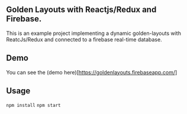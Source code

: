 ## Golden Layouts with Reactjs/Redux and Firebase.

This is an example project implementing a dynamic golden-layouts with ReatcJs/Redux and connected to a firebase real-time database.<br>

## Demo

You can see the (demo here)[https://goldenlayouts.firebaseapp.com/]

## Usage

`npm install`
`npm start`

<!-- ## Folder Structure

After creation, your project should look like this: -->

<!-- ```
my-app/
  README.md
  node_modules/
  package.json
  public/
    index.html
    favicon.ico
  src/
    App.css
    App.js
    App.test.js
    index.css
    index.js
    logo.svg
``` -->

